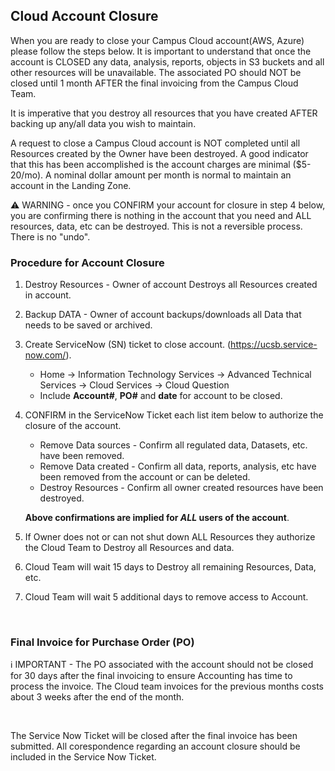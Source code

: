 ## Cloud Account Closure

When you are ready to close your Campus Cloud account(AWS, Azure) please follow the steps below.  It is important to understand that once the account is CLOSED any data, analysis, reports, objects in S3 buckets and all other resources will be unavailable. The associated PO should NOT be closed until 1 month AFTER the final invoicing from the Campus Cloud Team.

It is imperative that you destroy all resources that you have created AFTER backing up any/all data you wish to maintain.

A request to close a Campus Cloud account is NOT completed until all Resources created by the Owner have been destroyed. A good indicator that this has been accomplished is the account charges are minimal ($5-20/mo).  A nominal dollar amount per month is normal to maintain an account in the Landing Zone.

⚠️ WARNING - once you CONFIRM your account for closure in step 4 below, you are confirming there is nothing in the account that you need and ALL resources, data, etc can be destroyed.  This is not a reversible process. There is no "undo".

### Procedure for Account Closure

1. Destroy Resources - Owner of account Destroys all Resources created in account.
2. Backup DATA - Owner of account backups/downloads all Data that needs to be saved or archived.
3. Create ServiceNow (SN) ticket to close account. (https://ucsb.service-now.com/).

   * Home -> Information Technology Services -> Advanced Technical Services -> Cloud Services -> Cloud Question
   * Include **Account#**, **PO#** and **date** for account to be closed.
 
5. CONFIRM in the ServiceNow Ticket each list item below to authorize the closure of the account.
   * Remove Data sources - Confirm all regulated data, Datasets, etc. have been removed.
   * Remove Data created - Confirm all data, reports, analysis, etc have been removed from the account or can be deleted.
   * Destroy Resources - Confirm all owner created resources have been destroyed.

   **Above confirmations are implied for *ALL* users of the account**.

6. If Owner does not or can not shut down ALL Resources they authorize the Cloud Team to Destroy all Resources and data.
7. Cloud Team will wait 15 days to Destroy all remaining Resources, Data, etc.
8. Cloud Team will wait 5 additional days to remove access to Account.

<br>

### Final Invoice for Purchase Order (PO)

ℹ️ IMPORTANT - The PO associated with the account should not be closed for 30 days after the final invoicing to ensure Accounting has time to process the invoice. The Cloud team invoices for the previous months costs about 3 weeks after the end of the month.

<br>

The Service Now Ticket will be closed after the final invoice has been submitted.  All corespondence regarding an account closure should be included in the Service Now Ticket.
